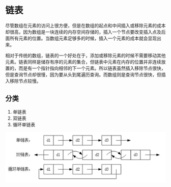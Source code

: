 # 链表

尽管数组在元素的访问上很方便，但是在数组的起点和中间插入或移除元素的成本却很高，因为数组是一块连续的内存空间存储的，插入一个节点要改变插入点及后面所有元素的位置。当数组元素足够多的时候，插入一个元素的成本就会显现出来。

相对于传统的数组，链表的一个好处在于，添加或移除元素的时候不需要移动其他元素。链表同样是储存有序的元素的集合，但链表中元素在内存的位置并非连续放置的，而是有一个指针指向相邻的下一个元素。所以链表虽然插入移除节点很快，但是查询节点却很慢，因为要从头到尾遍历查询。而数组则是查询节点很快，但插入移除节点较慢。

## 分类

1. 单链表
2. 双链表
3. 循环单链表

![](../../../../.gitbook/assets/image%20%28137%29.png)

